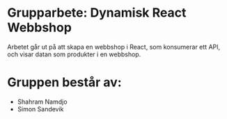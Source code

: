 # Grupparbete: Dynamisk React Webbshop
Arbetet går ut på att skapa en webbshop i React, som konsumerar ett API, och visar datan som produkter i en webbshop.

# Gruppen består av:
- Shahram Namdjo
- Simon Sandevik
